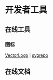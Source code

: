 # 开发者工具



## 在线工具



### 图标

[VectorLogo](https://www.vectorlogo.zone/?q=) | [svgrepo](https://www.svgrepo.com/)



## 在线文档


